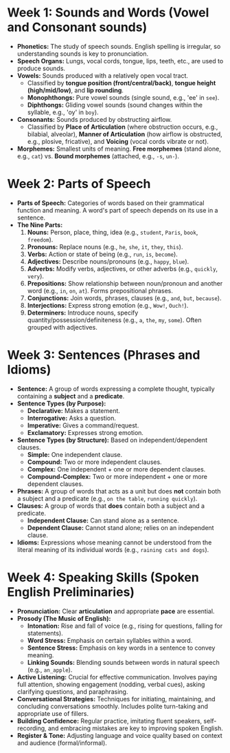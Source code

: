 # Week 1: Sounds and Words (Vowel and Consonant sounds)

*   **Phonetics:** The study of speech sounds. English spelling is irregular, so understanding sounds is key to pronunciation.
*   **Speech Organs:** Lungs, vocal cords, tongue, lips, teeth, etc., are used to produce sounds.
*   **Vowels:** Sounds produced with a relatively open vocal tract.
    *   Classified by **tongue position (front/central/back)**, **tongue height (high/mid/low)**, and **lip rounding**.
    *   **Monophthongs:** Pure vowel sounds (single sound, e.g., 'ee' in `see`).
    *   **Diphthongs:** Gliding vowel sounds (sound changes within the syllable, e.g., 'oy' in `boy`).
*   **Consonants:** Sounds produced by obstructing airflow.
    *   Classified by **Place of Articulation** (where obstruction occurs, e.g., bilabial, alveolar), **Manner of Articulation** (how airflow is obstructed, e.g., plosive, fricative), and **Voicing** (vocal cords vibrate or not).
*   **Morphemes:** Smallest units of meaning. **Free morphemes** (stand alone, e.g., `cat`) vs. **Bound morphemes** (attached, e.g., `-s`, `un-`).

# Week 2: Parts of Speech

*   **Parts of Speech:** Categories of words based on their grammatical function and meaning. A word's part of speech depends on its use in a sentence.
*   **The Nine Parts:**
    1.  **Nouns:** Person, place, thing, idea (e.g., `student`, `Paris`, `book`, `freedom`).
    2.  **Pronouns:** Replace nouns (e.g., `he`, `she`, `it`, `they`, `this`).
    3.  **Verbs:** Action or state of being (e.g., `run`, `is`, `become`).
    4.  **Adjectives:** Describe nouns/pronouns (e.g., `happy`, `blue`).
    5.  **Adverbs:** Modify verbs, adjectives, or other adverbs (e.g., `quickly`, `very`).
    6.  **Prepositions:** Show relationship between noun/pronoun and another word (e.g., `in`, `on`, `at`). Forms prepositional phrases.
    7.  **Conjunctions:** Join words, phrases, clauses (e.g., `and`, `but`, `because`).
    8.  **Interjections:** Express strong emotion (e.g., `Wow!`, `Ouch!`).
    9.  **Determiners:** Introduce nouns, specify quantity/possession/definiteness (e.g., `a`, `the`, `my`, `some`). Often grouped with adjectives.

# Week 3: Sentences (Phrases and Idioms)

*   **Sentence:** A group of words expressing a complete thought, typically containing a **subject** and a **predicate**.
*   **Sentence Types (by Purpose):**
    *   **Declarative:** Makes a statement.
    *   **Interrogative:** Asks a question.
    *   **Imperative:** Gives a command/request.
    *   **Exclamatory:** Expresses strong emotion.
*   **Sentence Types (by Structure):** Based on independent/dependent clauses.
    *   **Simple:** One independent clause.
    *   **Compound:** Two or more independent clauses.
    *   **Complex:** One independent + one or more dependent clauses.
    *   **Compound-Complex:** Two or more independent + one or more dependent clauses.
*   **Phrases:** A group of words that acts as a unit but does **not** contain both a subject and a predicate (e.g., `on the table`, `running quickly`).
*   **Clauses:** A group of words that **does** contain both a subject and a predicate.
    *   **Independent Clause:** Can stand alone as a sentence.
    *   **Dependent Clause:** Cannot stand alone; relies on an independent clause.
*   **Idioms:** Expressions whose meaning cannot be understood from the literal meaning of its individual words (e.g., `raining cats and dogs`).

# Week 4: Speaking Skills (Spoken English Preliminaries)

*   **Pronunciation:** Clear **articulation** and appropriate **pace** are essential.
*   **Prosody (The Music of English):**
    *   **Intonation:** Rise and fall of voice (e.g., rising for questions, falling for statements).
    *   **Word Stress:** Emphasis on certain syllables within a word.
    *   **Sentence Stress:** Emphasis on key words in a sentence to convey meaning.
    *   **Linking Sounds:** Blending sounds between words in natural speech (e.g., `an_apple`).
*   **Active Listening:** Crucial for effective communication. Involves paying full attention, showing engagement (nodding, verbal cues), asking clarifying questions, and paraphrasing.
*   **Conversational Strategies:** Techniques for initiating, maintaining, and concluding conversations smoothly. Includes polite turn-taking and appropriate use of fillers.
*   **Building Confidence:** Regular practice, imitating fluent speakers, self-recording, and embracing mistakes are key to improving spoken English.
*   **Register & Tone:** Adjusting language and voice quality based on context and audience (formal/informal).